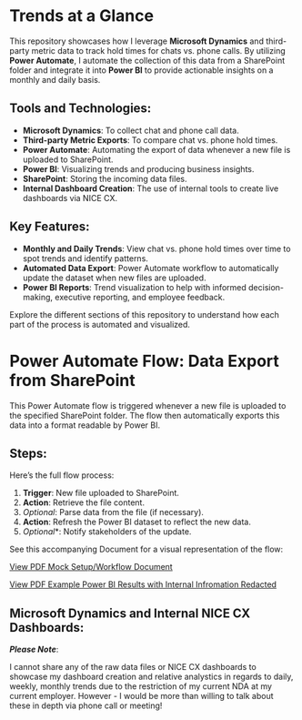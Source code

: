 # Trends at a Glance

This repository showcases how I leverage **Microsoft Dynamics** and third-party metric data to track hold times for chats vs. phone calls. By utilizing **Power Automate**, I automate the collection of this data from a SharePoint folder and integrate it into **Power BI** to provide actionable insights on a monthly and daily basis.

## Tools and Technologies:
- **Microsoft Dynamics**: To collect chat and phone call data.
- **Third-party Metric Exports**: To compare chat vs. phone hold times.
- **Power Automate**: Automating the export of data whenever a new file is uploaded to SharePoint.
- **Power BI**: Visualizing trends and producing business insights.
- **SharePoint**: Storing the incoming data files.
- **Internal Dashboard Creation**: The use of internal tools to create live dashboards via NICE CX.

## Key Features:
- **Monthly and Daily Trends**: View chat vs. phone hold times over time to spot trends and identify patterns.
- **Automated Data Export**: Power Automate workflow to automatically update the dataset when new files are uploaded.
- **Power BI Reports**: Trend visualization to help with informed decision-making, executive reporting, and employee feedback.

Explore the different sections of this repository to understand how each part of the process is automated and visualized.

# Power Automate Flow: Data Export from SharePoint

This Power Automate flow is triggered whenever a new file is uploaded to the specified SharePoint folder. The flow then automatically exports this data into a format readable by Power BI.

## Steps:
Here’s the full flow process:

1. **Trigger**: New file uploaded to SharePoint.
2. **Action**: Retrieve the file content.
3. *Optional*: Parse data from the file (if necessary).
4. **Action**: Refresh the Power BI dataset to reflect the new data.
5. *Optional**: Notify stakeholders of the update.

See this accompanying Document for a visual representation of the flow:

[View PDF Mock Setup/Workflow Document](https://github.com/therightboat/Trends-at-a-Glance/blob/main/PowerAutomateExample.pdf)

[View PDF Example Power BI Results with Internal Infromation Redacted](https://github.com/therightboat/Trends-at-a-Glance/blob/main/PowerBIResultsExample.pdf)


## Microsoft Dynamics and Internal NICE CX Dashboards:
***Please Note***:

I cannot share any of the raw data files or NICE CX dashboards to showcase my dashboard creation and relative analystics in regards to daily, weekly, monthly trends due to the restriction of my current NDA at my current employer. However - I would be more than willing to talk about these in depth via phone call or meeting!
